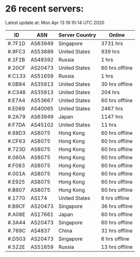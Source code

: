 # 26 recent servers:

Latest update at: Mon Apr 13 16:10:14 UTC 2020

| ID | ASN | Server Country | Online |
| -- | --- | -------------- | ------ |
| #.7F1D | AS63949 | Singapore | 3731 hrs |
| #.9FC3 | AS53889 | United States | 939 hrs |
| #.1F2B | AS49392 | Russia | 1 hrs |
| #.20CF | AS20473 | United States | 60 hrs offline |
| #.C133 | AS51659 | Russia | 1 hrs |
| #.0B84 | AS35913 | United States | 30 hrs offline |
| #.C348 | AS35913 | United States | 204 hrs |
| #.E7A4 | AS53667 | United States | 60 hrs offline |
| #.E069 | AS40065 | United States | 2467 hrs |
| #.2A79 | AS63949 | Japan | 1147 hrs |
| #.F7DA | AS45102 | United States | 11 hrs |
| #.68D3 | AS8075 | Hong Kong | 60 hrs offline |
| #.CF63 | AS8075 | Hong Kong | 60 hrs offline |
| #.723D | AS8075 | Hong Kong | 60 hrs offline |
| #.060A | AS8075 | Hong Kong | 60 hrs offline |
| #.F083 | AS8075 | Hong Kong | 60 hrs offline |
| #.001A | AS8075 | Hong Kong | 60 hrs offline |
| #.E925 | AS8075 | Hong Kong | 60 hrs offline |
| #.B607 | AS8075 | Hong Kong | 60 hrs offline |
| #.1770 | AS174 | United States | 6 hrs offline |
| #.B9CF | AS20473 | Singapore | 36 hrs offline |
| #.A08E | AS17661 | Japan | 60 hrs offline |
| #.3A44 | AS20473 | Singapore | 60 hrs offline |
| #.769C | AS4837 | China | 31 hrs offline |
| #.D503 | AS20473 | Singapore | 6 hrs offline |
| #.522E | AS51659 | Russia | 13 hrs offline |

